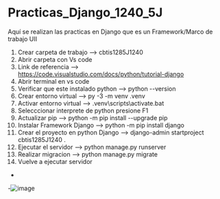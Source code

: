 # Practicas_Django_1240_5J
Aquí se realizan las practicas en Django que es un Framework/Marco de trabajo  UII

1. Crear carpeta de trabajo --> cbtis1285J1240
2. Abrir carpeta con Vs code
3. Link de referencia -->  https://code.visualstudio.com/docs/python/tutorial-django
4. Abrir terminal en vs code
5. Verificar que este instalado python --> python --version
6. Crear entorno virtual --> py -3 -m venv .venv
7. Activar entorno virtual --> .venv\scripts\activate.bat
8. Selecccionar interprete de python  presione F1
9. Actualizar pip --> python -m pip install --upgrade pip
10. Instalar Framework Django --> python -m pip install django
11. Crear el proyecto en python Django --> django-admin startproject cbtis1285J1240 .
12. Ejecutar el servidor --> python manage.py runserver
13. Realizar migracion --> python manage.py migrate
14. Vuelve a ejecutar servidor

-
-![image](https://github.com/user-attachments/assets/3cd555aa-ddf2-4bec-8dd8-d05cb92f0a2e)
